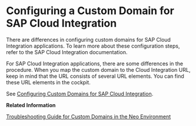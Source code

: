 <!-- loio7755b10b0cf04083954795b89f193456 -->

# Configuring a Custom Domain for SAP Cloud Integration

There are differences in configuring custom domains for SAP Cloud Integration applications. To learn more about these configuration steps, refer to the SAP Cloud Integration documentation.

For SAP Cloud Integration applications, there are some differences in the procedure. When you map the custom domain to the Cloud Integration URL, keep in mind that the URL consists of several URL elements. You can find these URL elements in the cockpit.

See [Configuring Custom Domains for SAP Cloud Integration](https://help.sap.com/docs/cloud-integration/sap-cloud-integration/configuring-custom-domains).

**Related Information**  


[Troubleshooting Guide for Custom Domains in the Neo Environment](troubleshooting-guide-for-custom-domains-in-the-neo-environment-216e0ed.md "Use this troubleshooting guide to quickly identify and resolve issues with custom domains in the SAP BTP, Neo environment.")

